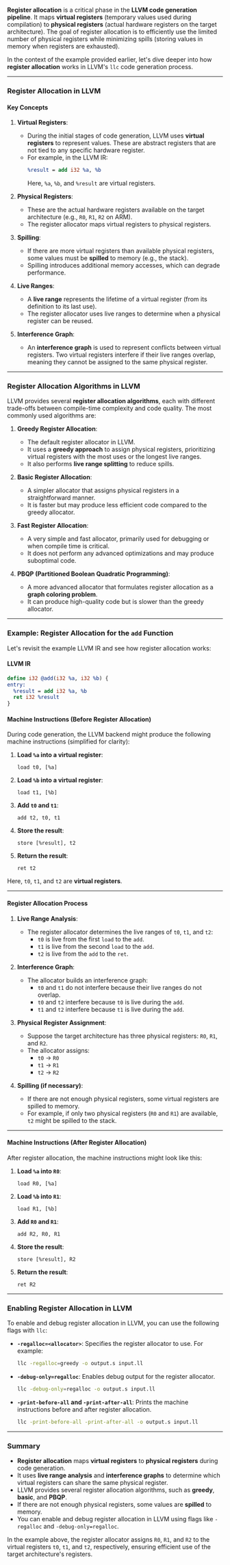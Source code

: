 **Register allocation** is a critical phase in the **LLVM code generation pipeline**. It maps **virtual registers** (temporary values used during compilation) to **physical registers** (actual hardware registers on the target architecture). The goal of register allocation is to efficiently use the limited number of physical registers while minimizing spills (storing values in memory when registers are exhausted).

In the context of the example provided earlier, let's dive deeper into how **register allocation** works in LLVM's `llc` code generation process.

---

### Register Allocation in LLVM

#### Key Concepts

1. **Virtual Registers**:
   - During the initial stages of code generation, LLVM uses **virtual registers** to represent values. These are abstract registers that are not tied to any specific hardware register.
   - For example, in the LLVM IR:
     ```llvm
     %result = add i32 %a, %b
     ```
     Here, `%a`, `%b`, and `%result` are virtual registers.

2. **Physical Registers**:
   - These are the actual hardware registers available on the target architecture (e.g., `R0`, `R1`, `R2` on ARM).
   - The register allocator maps virtual registers to physical registers.

3. **Spilling**:
   - If there are more virtual registers than available physical registers, some values must be **spilled** to memory (e.g., the stack).
   - Spilling introduces additional memory accesses, which can degrade performance.

4. **Live Ranges**:
   - A **live range** represents the lifetime of a virtual register (from its definition to its last use).
   - The register allocator uses live ranges to determine when a physical register can be reused.

5. **Interference Graph**:
   - An **interference graph** is used to represent conflicts between virtual registers. Two virtual registers interfere if their live ranges overlap, meaning they cannot be assigned to the same physical register.

---

### Register Allocation Algorithms in LLVM

LLVM provides several **register allocation algorithms**, each with different trade-offs between compile-time complexity and code quality. The most commonly used algorithms are:

1. **Greedy Register Allocation**:
   - The default register allocator in LLVM.
   - It uses a **greedy approach** to assign physical registers, prioritizing virtual registers with the most uses or the longest live ranges.
   - It also performs **live range splitting** to reduce spills.

2. **Basic Register Allocation**:
   - A simpler allocator that assigns physical registers in a straightforward manner.
   - It is faster but may produce less efficient code compared to the greedy allocator.

3. **Fast Register Allocation**:
   - A very simple and fast allocator, primarily used for debugging or when compile time is critical.
   - It does not perform any advanced optimizations and may produce suboptimal code.

4. **PBQP (Partitioned Boolean Quadratic Programming)**:
   - A more advanced allocator that formulates register allocation as a **graph coloring problem**.
   - It can produce high-quality code but is slower than the greedy allocator.

---

### Example: Register Allocation for the `add` Function

Let's revisit the example LLVM IR and see how register allocation works:

#### LLVM IR
```llvm
define i32 @add(i32 %a, i32 %b) {
entry:
  %result = add i32 %a, %b
  ret i32 %result
}
```

#### Machine Instructions (Before Register Allocation)
During code generation, the LLVM backend might produce the following machine instructions (simplified for clarity):

1. **Load `%a` into a virtual register**:
   ```assembly
   load t0, [%a]
   ```

2. **Load `%b` into a virtual register**:
   ```assembly
   load t1, [%b]
   ```

3. **Add `t0` and `t1`**:
   ```assembly
   add t2, t0, t1
   ```

4. **Store the result**:
   ```assembly
   store [%result], t2
   ```

5. **Return the result**:
   ```assembly
   ret t2
   ```

Here, `t0`, `t1`, and `t2` are **virtual registers**.

---

#### Register Allocation Process

1. **Live Range Analysis**:
   - The register allocator determines the live ranges of `t0`, `t1`, and `t2`:
     - `t0` is live from the first `load` to the `add`.
     - `t1` is live from the second `load` to the `add`.
     - `t2` is live from the `add` to the `ret`.

2. **Interference Graph**:
   - The allocator builds an interference graph:
     - `t0` and `t1` do not interfere because their live ranges do not overlap.
     - `t0` and `t2` interfere because `t0` is live during the `add`.
     - `t1` and `t2` interfere because `t1` is live during the `add`.

3. **Physical Register Assignment**:
   - Suppose the target architecture has three physical registers: `R0`, `R1`, and `R2`.
   - The allocator assigns:
     - `t0` → `R0`
     - `t1` → `R1`
     - `t2` → `R2`

4. **Spilling (if necessary)**:
   - If there are not enough physical registers, some virtual registers are spilled to memory.
   - For example, if only two physical registers (`R0` and `R1`) are available, `t2` might be spilled to the stack.

---

#### Machine Instructions (After Register Allocation)
After register allocation, the machine instructions might look like this:

1. **Load `%a` into `R0`**:
   ```assembly
   load R0, [%a]
   ```

2. **Load `%b` into `R1`**:
   ```assembly
   load R1, [%b]
   ```

3. **Add `R0` and `R1`**:
   ```assembly
   add R2, R0, R1
   ```

4. **Store the result**:
   ```assembly
   store [%result], R2
   ```

5. **Return the result**:
   ```assembly
   ret R2
   ```

---

### Enabling Register Allocation in LLVM

To enable and debug register allocation in LLVM, you can use the following flags with `llc`:

- **`-regalloc=<allocator>`**:
  Specifies the register allocator to use. For example:
  ```bash
  llc -regalloc=greedy -o output.s input.ll
  ```

- **`-debug-only=regalloc`**:
  Enables debug output for the register allocator.
  ```bash
  llc -debug-only=regalloc -o output.s input.ll
  ```

- **`-print-before-all` and `-print-after-all`**:
  Prints the machine instructions before and after register allocation.
  ```bash
  llc -print-before-all -print-after-all -o output.s input.ll
  ```

---

### Summary

- **Register allocation** maps **virtual registers** to **physical registers** during code generation.
- It uses **live range analysis** and **interference graphs** to determine which virtual registers can share the same physical register.
- LLVM provides several register allocation algorithms, such as **greedy**, **basic**, and **PBQP**.
- If there are not enough physical registers, some values are **spilled** to memory.
- You can enable and debug register allocation in LLVM using flags like `-regalloc` and `-debug-only=regalloc`.

In the example above, the register allocator assigns `R0`, `R1`, and `R2` to the virtual registers `t0`, `t1`, and `t2`, respectively, ensuring efficient use of the target architecture's registers.
